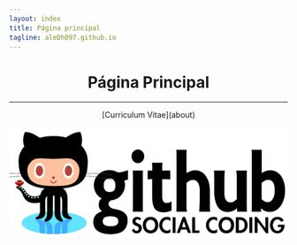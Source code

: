 ```yaml
---
layout: index
title: Página principal
tagline: aleDh097.github.io
---
```


<center> <h1>Página Principal</h1></center>

<center><hr>[Curriculum Vitae](about)</hr></center>

![Portada](static/img/foto2.png "Portada")
